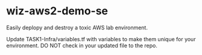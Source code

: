 # wiz-aws2-demo-se

Easily deplopy and destroy a toxic AWS lab environment.

Update TASK1-Infra/variables.tf with variables to make them unique for your environment. DO NOT check in your updated file to the repo. 
